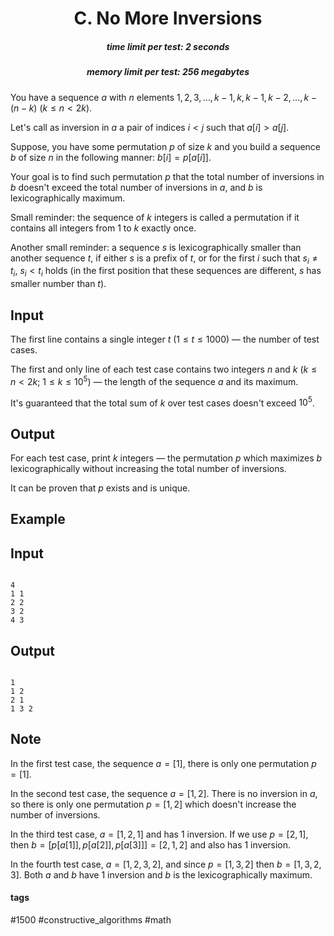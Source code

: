 <h1 style='text-align: center;'> C. No More Inversions</h1>

<h5 style='text-align: center;'>time limit per test: 2 seconds</h5>
<h5 style='text-align: center;'>memory limit per test: 256 megabytes</h5>

You have a sequence $a$ with $n$ elements $1, 2, 3, \dots, k - 1, k, k - 1, k - 2, \dots, k - (n - k)$ ($k \le n < 2k$).

Let's call as inversion in $a$ a pair of indices $i < j$ such that $a[i] > a[j]$.

Suppose, you have some permutation $p$ of size $k$ and you build a sequence $b$ of size $n$ in the following manner: $b[i] = p[a[i]]$.

Your goal is to find such permutation $p$ that the total number of inversions in $b$ doesn't exceed the total number of inversions in $a$, and $b$ is lexicographically maximum.

Small reminder: the sequence of $k$ integers is called a permutation if it contains all integers from $1$ to $k$ exactly once.

Another small reminder: a sequence $s$ is lexicographically smaller than another sequence $t$, if either $s$ is a prefix of $t$, or for the first $i$ such that $s_i \ne t_i$, $s_i < t_i$ holds (in the first position that these sequences are different, $s$ has smaller number than $t$).

## Input

The first line contains a single integer $t$ ($1 \le t \le 1000$) — the number of test cases.

The first and only line of each test case contains two integers $n$ and $k$ ($k \le n < 2k$; $1 \le k \le 10^5$) — the length of the sequence $a$ and its maximum.

It's guaranteed that the total sum of $k$ over test cases doesn't exceed $10^5$.

## Output

For each test case, print $k$ integers — the permutation $p$ which maximizes $b$ lexicographically without increasing the total number of inversions.

It can be proven that $p$ exists and is unique.

## Example

## Input


```

4
1 1
2 2
3 2
4 3

```
## Output


```

1 
1 2 
2 1 
1 3 2 

```
## Note

In the first test case, the sequence $a = [1]$, there is only one permutation $p = [1]$.

In the second test case, the sequence $a = [1, 2]$. There is no inversion in $a$, so there is only one permutation $p = [1, 2]$ which doesn't increase the number of inversions.

In the third test case, $a = [1, 2, 1]$ and has $1$ inversion. If we use $p = [2, 1]$, then $b = [p[a[1]], p[a[2]], p[a[3]]] = [2, 1, 2]$ and also has $1$ inversion.

In the fourth test case, $a = [1, 2, 3, 2]$, and since $p = [1, 3, 2]$ then $b = [1, 3, 2, 3]$. Both $a$ and $b$ have $1$ inversion and $b$ is the lexicographically maximum.



#### tags 

#1500 #constructive_algorithms #math 